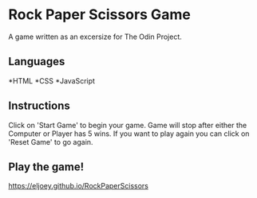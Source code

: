 # Rock Paper Scissors Game
A game written as an excersize for The Odin Project.

## Languages
*HTML
*CSS
*JavaScript

## Instructions
Click on 'Start Game' to begin your game.  Game will stop after either the Computer or Player has 5 wins.  If you want to play again you can click on 'Reset Game' to go again.

## Play the game!
https://eljoey.github.io/RockPaperScissors